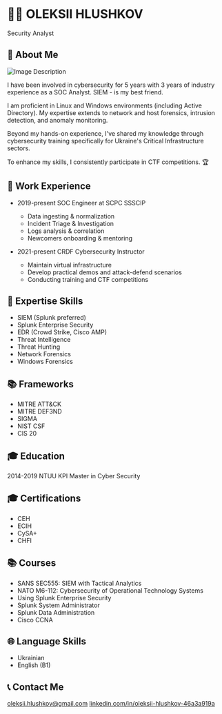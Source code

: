 # 🕵️‍♂️ OLEKSII HLUSHKOV
Security Analyst


## 📝 About Me
![Image Description](https://alexeyglu.github.io/photo.jpeg)

I have been involved in cybersecurity for 5 years with 3 years of industry experience as a SOC Analyst. SIEM - is my best friend. 

I am proficient in Linux and Windows environments (including Active Directory). My expertise extends to network and host forensics, intrusion detection, and anomaly monitoring. 

Beyond my hands-on experience, I've shared my knowledge through cybersecurity training specifically for Ukraine's Critical Infrastructure sectors. 

To enhance my skills, I consistently participate in CTF competitions. 🏆


## 💼 Work Experience
- 2019-present SOC Engineer at SCPC SSSCIP
  - Data ingesting & normalization
  - Incident Triage & Investigation
  - Logs analysis & correlation
  - Newcomers onboarding & mentoring
  
- 2021-present CRDF Cybersecurity Instructor
  - Maintain virtual infrastructure
  - Develop practical demos and attack-defend scenarios
  - Conducting training and CTF competitions

## 💼 Expertise Skills
- SIEM (Splunk preferred)
- Splunk Enterprise Security
- EDR (Crowd Strike, Cisco AMP)
- Threat Intelligence
- Threat Hunting
- Network Forensics
- Windows Forensics

## 📚 Frameworks
- MITRE ATT&CK
- MITRE DEF3ND
- SIGMA
- NIST CSF
- CIS 20 

## 🎓 Education
2014-2019 NTUU KPI
Master in Cyber Security

## 🎓 Certifications
- CEH
- ECIH
- CySA+
- CHFI

## 📚 Courses
- SANS SEC555: SIEM with Tactical Analytics
- NATO M6-112: Cybersecurity of Operational Technology Systems
- Using Splunk Enterprise Security
- Splunk System Administrator
- Splunk Data Administration
- Cisco CCNA
  

## 🌐 Language Skills
- Ukrainian
- English (B1)


## 📞 Contact Me
oleksii.hlushkov@gmail.com
[linkedin.com/in/oleksii-hlushkov-46a3a919a](https://linkedin.com/in/oleksii-hlushkov-46a3a919a)
